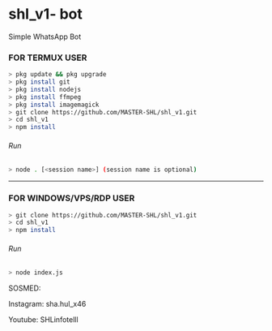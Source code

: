 # shl_v1- bot
Simple WhatsApp Bot

### FOR TERMUX USER
```bash
> pkg update && pkg upgrade
> pkg install git
> pkg install nodejs
> pkg install ffmpeg
> pkg install imagemagick
> git clone https://github.com/MASTER-SHL/shl_v1.git
> cd shl_v1
> npm install
```
###### Run
```bash
> node . [<session name>] (session name is optional)
```

---------

### FOR WINDOWS/VPS/RDP USER
```bash
> git clone https://github.com/MASTER-SHL/shl_v1.git
> cd shl_v1
> npm install
```
###### Run
```bash
> node index.js
```
 SOSMED:
 
 Instagram: sha.hul_x46
 
 Youtube: SHLinfotelll
